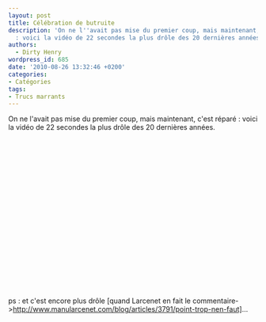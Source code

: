 ```yaml
---
layout: post
title: Célébration de butruite
description: 'On ne l''avait pas mise du premier coup, mais maintenant, c''est réparé
  : voici la vidéo de 22 secondes la plus drôle des 20 dernières années.'
authors:
  - Dirty Henry
wordpress_id: 685
date: '2010-08-26 13:32:46 +0200'
categories:
- Catégories
tags:
- Trucs marrants
---
```

On ne l'avait pas mise du premier coup, mais maintenant, c'est réparé : voici la vidéo de 22 secondes la plus drôle des 20 dernières années.

<object width="500" height="306"><param name="movie" value="http://www.youtube.com/v/IZHyUaJy_RI?fs=1&amp;hl=fr_FR"></param><param name="allowFullScreen" value="true"></param><param name="allowscriptaccess" value="always"></param><embed src="http://www.youtube.com/v/IZHyUaJy_RI?fs=1&amp;hl=fr_FR" type="application/x-shockwave-flash" allowscriptaccess="always" allowfullscreen="true" width="500" height="306"></embed></object>

ps : et c'est encore plus drôle [quand Larcenet en fait le commentaire->http://www.manularcenet.com/blog/articles/3791/point-trop-nen-faut]...
